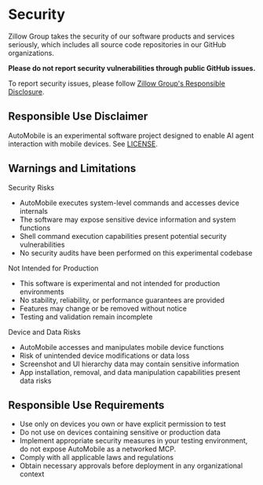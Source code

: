 # Security

Zillow Group takes the security of our software products and services seriously, which includes all source code repositories in our GitHub organizations.

**Please do not report security vulnerabilities through public GitHub issues.**

To report security issues, please follow [Zillow Group's Responsible Disclosure](https://www.zillowgroup.com/security/disclosure/).

## Responsible Use Disclaimer

AutoMobile is an experimental software project designed to enable AI agent interaction with mobile devices. See [LICENSE](https://github.com/zillow/auto-mobile/blob/main/LICENSE).

## Warnings and Limitations

Security Risks

- AutoMobile executes system-level commands and accesses device internals
- The software may expose sensitive device information and system functions
- Shell command execution capabilities present potential security vulnerabilities
- No security audits have been performed on this experimental codebase

Not Intended for Production

- This software is experimental and not intended for production environments
- No stability, reliability, or performance guarantees are provided
- Features may change or be removed without notice
- Testing and validation remain incomplete

Device and Data Risks

- AutoMobile accesses and manipulates mobile device functions
- Risk of unintended device modifications or data loss
- Screenshot and UI hierarchy data may contain sensitive information
- App installation, removal, and data manipulation capabilities present data risks

## Responsible Use Requirements

- Use only on devices you own or have explicit permission to test
- Do not use on devices containing sensitive or production data
- Implement appropriate security measures in your testing environment, do not expose AutoMobile as a networked MCP.
- Comply with all applicable laws and regulations
- Obtain necessary approvals before deployment in any organizational context
